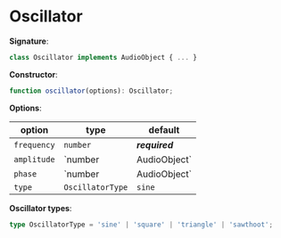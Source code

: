 # Oscillator

**Signature**:

```ts
class Oscillator implements AudioObject { ... }
```

**Constructor**:

```ts
function oscillator(options): Oscillator;
```

**Options**:

| option      | type                   | default        |
| ----------- | ---------------------- | -------------- |
| `frequency` | `number`               | **_required_** |
| `amplitude` | `number | AudioObject` | `1`            |
| `phase`     | `number | AudioObject` | `0`            |
| `type`      | `OscillatorType`       | `sine`         |

**Oscillator types**:

```ts
type OscillatorType = 'sine' | 'square' | 'triangle' | 'sawthoot';
```
